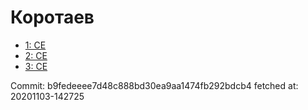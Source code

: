 # Коротаев
- [1: CE](1.md)
- [2: CE](2.md)
- [3: CE](3.md)

Commit: b9fedeeee7d48c888bd30ea9aa1474fb292bdcb4
 fetched at: 20201103-142725
